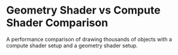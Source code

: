 # Geometry Shader vs Compute Shader Comparison

A performance comparison of drawing thousands of objects with a compute shader setup and a geometry shader setup.
